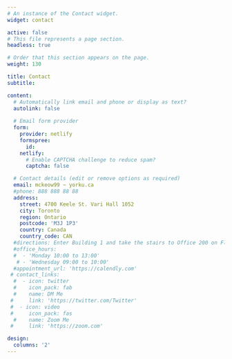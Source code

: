 ```yaml
---
# An instance of the Contact widget.
widget: contact

active: false
# This file represents a page section.
headless: true

# Order that this section appears on the page.
weight: 130

title: Contact
subtitle:

content:
  # Automatically link email and phone or display as text?
  autolink: false
  
  # Email form provider
  form:
    provider: netlify
    formspree:
      id:
    netlify:
      # Enable CAPTCHA challenge to reduce spam?
      captcha: false

  # Contact details (edit or remove options as required)
  email: mckeow99 ~ yorku.ca
  #phone: 888 888 88 88
  address:
    street: 4700 Keele St. Vari Hall 1052
    city: Toronto
    region: Ontario
    postcode: 'M3J 1P3'
    country: Canada
    country_code: CAN
  #directions: Enter Building 1 and take the stairs to Office 200 on Floor 2
  #office_hours:
  #  - 'Monday 10:00 to 13:00'
   # - 'Wednesday 09:00 to 10:00'
  #appointment_url: 'https://calendly.com'
 # contact_links:
  #  - icon: twitter
  #    icon_pack: fab
  #    name: DM Me
 #     link: 'https://twitter.com/Twitter'
 #  - icon: video
 #     icon_pack: fas
  #    name: Zoom Me
 #     link: 'https://zoom.com'

design:
  columns: '2'
---
```

